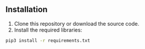 ## Installation
1. Clone this repository or download the source code.
2. Install the required libraries:

```bash
pip3 install -r requirements.txt
```
